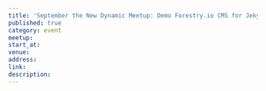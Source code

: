 ```yaml
---
title: 'September the New Dynamic Meetup: Demo Forestry.io CMS for Jekyll and Hugo Static Sites'
published: true
category: event
meetup:
start_at:
venue:
address:
link:
description:
---
```

